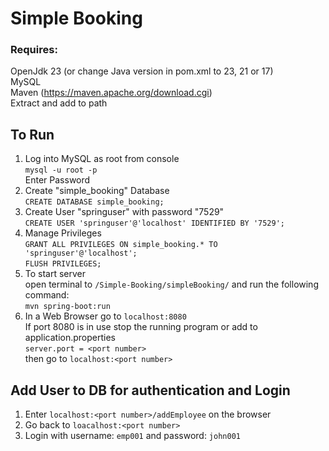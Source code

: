 # Simple Booking

### Requires:
OpenJdk 23 (or change Java version in pom.xml to 23, 21 or 17)  
MySQL   
Maven (https://maven.apache.org/download.cgi)  
  Extract and add to path
  
## To Run
1. Log into MySQL as root from console  
  `mysql -u root -p`  
   Enter Password
2. Create "simple_booking" Database  
  `CREATE DATABASE simple_booking;`  
4. Create User "springuser" with password "7529"  
  `CREATE USER 'springuser'@'localhost' IDENTIFIED BY '7529';`
5. Manage Privileges  
  `GRANT ALL PRIVILEGES ON simple_booking.* TO 'springuser'@'localhost';`  
  `FLUSH PRIVILEGES;`
6. To start server  
  open terminal to `/Simple-Booking/simpleBooking/` and run the following command:  
  `mvn spring-boot:run`
7. In a Web Browser go to `localhost:8080`  
If port 8080 is in use stop the running program or add to application.properties  
`server.port = <port number>`   
then go to  `localhost:<port number>`


## Add User to DB for authentication and Login
1. Enter `localhost:<port number>/addEmployee` on the browser  
2. Go back to `loacalhost:<port number>`  
3. Login with username: `emp001` and password: `john001`


